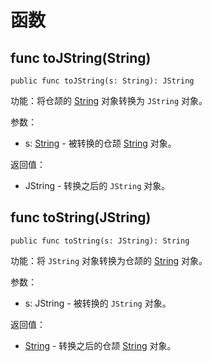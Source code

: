 # 函数

## func toJString(String)

```cangjie
public func toJString(s: String): JString
```

功能：将仓颉的 [String](../../core/core_package_api/core_package_structs.md#struct-string) 对象转换为 `JString` 对象。

参数：

- s: [String](../../core/core_package_api/core_package_structs.md#struct-string) - 被转换的仓颉 [String](../../core/core_package_api/core_package_structs.md#struct-string) 对象。

返回值：

- JString - 转换之后的 `JString` 对象。

## func toString(JString)

```cangjie
public func toString(s: JString): String
```

功能：将 `JString` 对象转换为仓颉的 [String](../../core/core_package_api/core_package_structs.md#struct-string) 对象。

参数：

- s: JString - 被转换的 `JString` 对象。

返回值：

- [String](../../core/core_package_api/core_package_structs.md#struct-string) - 转换之后的仓颉 [String](../../core/core_package_api/core_package_structs.md#struct-string) 对象。
